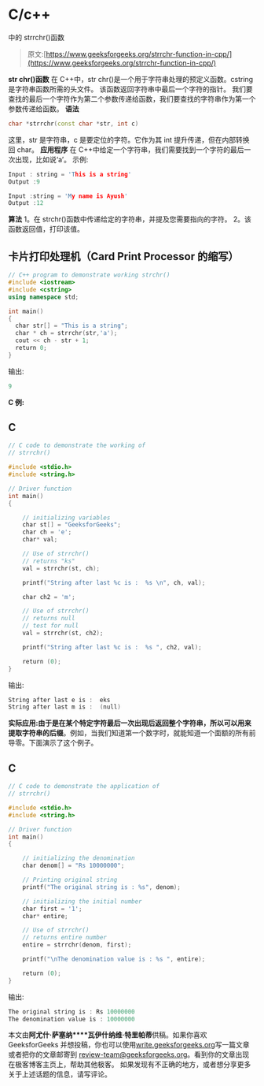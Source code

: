 # C/c++

中的 strrchr()函数

> 原文:[https://www.geeksforgeeks.org/strrchr-function-in-cpp/](https://www.geeksforgeeks.org/strrchr-function-in-cpp/)

**str chr()函数**
在 C++中，str chr()是一个用于字符串处理的预定义函数。cstring 是字符串函数所需的头文件。
该函数返回字符串中最后一个字符的指针。
我们要查找的最后一个字符作为第二个参数传递给函数，我们要查找的字符串作为第一个参数传递给函数。
**语法**

```cpp
char *strrchr(const char *str, int c)
```

这里，str 是字符串，c 是要定位的字符。它作为其 int 提升传递，但在内部转换回 char。
**应用程序**
在 C++中给定一个字符串，我们需要找到一个字符的最后一次出现，比如说‘a’。
示例:

```cpp
Input : string = 'This is a string'
Output :9

Input :string = 'My name is Ayush'
Output :12
```

**算法**
1。在 strchr()函数中传递给定的字符串，并提及您需要指向的字符。
2。该函数返回值，打印该值。

## 卡片打印处理机（Card Print Processor 的缩写）

```cpp
// C++ program to demonstrate working strchr()
#include <iostream>
#include <cstring>
using namespace std;

int main()
{
  char str[] = "This is a string";
  char * ch = strrchr(str,'a');
  cout << ch - str + 1;
  return 0;
}
```

输出:

```cpp
9
```

**C 例:**

## C

```cpp
// C code to demonstrate the working of
// strrchr()

#include <stdio.h>
#include <string.h>

// Driver function
int main()
{

    // initializing variables
    char st[] = "GeeksforGeeks";
    char ch = 'e';
    char* val;

    // Use of strrchr()
    // returns "ks"
    val = strrchr(st, ch);

    printf("String after last %c is :  %s \n", ch, val);

    char ch2 = 'm';

    // Use of strrchr()
    // returns null
    // test for null
    val = strrchr(st, ch2);

    printf("String after last %c is :  %s ", ch2, val);

    return (0);
}
```

输出:

```cpp
String after last e is :  eks 
String after last m is :  (null)
```

**实际应用:**由于是在某个特定字符最后一次出现后返回整个字符串，所以可以用来**提取字符串的后缀**。例如，当我们知道第一个数字时，就能知道一个面额的所有前导零。下面演示了这个例子。

## C

```cpp
// C code to demonstrate the application of
// strrchr()

#include <stdio.h>
#include <string.h>

// Driver function
int main()
{

    // initializing the denomination
    char denom[] = "Rs 10000000";

    // Printing original string
    printf("The original string is : %s", denom);

    // initializing the initial number
    char first = '1';
    char* entire;

    // Use of strrchr()
    // returns entire number
    entire = strrchr(denom, first);

    printf("\nThe denomination value is : %s ", entire);

    return (0);
}
```

输出:

```cpp
The original string is : Rs 10000000
The denomination value is : 10000000
```

本文由**阿尤什·萨塞纳****瓦伊什纳维·特里帕蒂**供稿。如果你喜欢 GeeksforGeeks 并想投稿，你也可以使用[write.geeksforgeeks.org](https://write.geeksforgeeks.org)写一篇文章或者把你的文章邮寄到 review-team@geeksforgeeks.org。看到你的文章出现在极客博客主页上，帮助其他极客。
如果发现有不正确的地方，或者想分享更多关于上述话题的信息，请写评论。